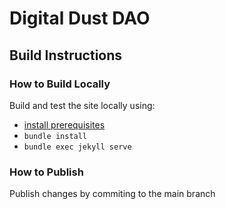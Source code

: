 # Digital Dust DAO

## Build Instructions

### How to Build Locally
Build and test the site locally using:
* [install prerequisites](https://docs.github.com/en/pages)
* `bundle install`
* `bundle exec jekyll serve`

### How to Publish
Publish changes by commiting to the main branch